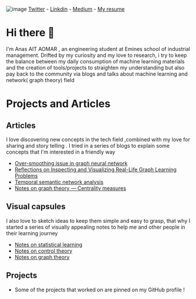 ![image](https://user-images.githubusercontent.com/56308112/112717523-aaddfb80-8eed-11eb-9eb0-0f15bc6f4e70.png)
[Twitter](https://twitter.com/anas_aito) - [Linkdin](https://www.linkedin.com/in/anas-ait-aomar-903826164/)  - [Medium](https://anasaitaomar1999.medium.com/) - [My resume](https://github.com/AnasAito/AnasAito/files/7446601/anas_resume_2021_10.pdf)


# Hi there 👋
I'm Anas AIT AOMAR , an engineering student at Emines school of industrial management. Drifted by my curiosity and my love to research, i try to keep the balance between my daily consumption of machine learning materials and the creation of tools/projects to straighten my understanding but also pay back to the community via blogs and talks about machine learning and network( graph theory) field

# Projects and Articles
## Articles 
I love discovering new concepts in the tech field ,combined with my love for sharing and story telling . I tried in a series of blogs to explain some concepts that I'm interested in a friendly way 
- [Over-smoothing issue in graph neural network](https://towardsdatascience.com/over-smoothing-issue-in-graph-neural-network-bddc8fbc2472)
- [Reflections on Inspecting and Visualizing Real-Life Graph Learning Problems](https://medium.com/nerd-for-tech/reflections-on-inspecting-and-visualizing-real-life-graph-learning-problems-d49868fef08e)
- [Temporal semantic network analysis](https://towardsdatascience.com/temporal-semantic-network-analysis-bd8869c10f10)
- [Notes on graph theory — Centrality measures](https://towardsdatascience.com/notes-on-graph-theory-centrality-measurements-e37d2e49550a)

## Visual capsules 
I also love to sketch ideas to keep them simple and easy to grasp, that why I started a series of visually appealing  notes to help me and other people in their learning journey 
- [Notes on statistical learning](https://www.notion.so/89030551669e4dc58092b775c6c9d69b?v=e93a3479942640729db8f6367c67a229)
- [Notes on control theory](https://www.notion.so/db42a1cdb92240fab606a86c8f2d3a23?v=1678cf1198bf4e0c9ef6bd887011106d)
- [Notes on graph theory](https://www.notion.so/7815ad27081840c19b42c5d45cda09a3?v=6ab231ed552b4b46a27d636917c179cf)
## Projects 
-  Some of the projects that worked on are pinned on my GitHub profile !

